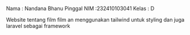 Nama : Nandana Bhanu Pinggal
NIM :232410103041
Kelas : D

Website tentang film film an menggunakan tailwind untuk styling dan juga laravel sebagai framework

